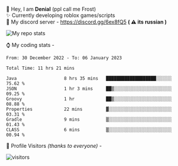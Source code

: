 🤚 Hey, I am **Denial** (ppl call me Frost)  
✨ Currently developing roblox games/scripts  
💎  My discord server - https://discord.gg/6ex8fQ5 **( ⚠ its russian )**  

<img alt="My repo stats" src="https://github-readme-stats.vercel.app/api?username=FrostX-Official&show_icons=true&theme=radical">

⌚ My coding stats -

<!--START_SECTION:waka-->

```text
From: 30 December 2022 - To: 06 January 2023

Total Time: 11 hrs 21 mins

Java                  8 hrs 35 mins   ███████████████████░░░░░░   75.62 %
JSON                  1 hr 3 mins     ██▒░░░░░░░░░░░░░░░░░░░░░░   09.25 %
Groovy                1 hr            ██▒░░░░░░░░░░░░░░░░░░░░░░   08.88 %
Properties            22 mins         ▓░░░░░░░░░░░░░░░░░░░░░░░░   03.31 %
Gradle                9 mins          ▒░░░░░░░░░░░░░░░░░░░░░░░░   01.43 %
CLASS                 6 mins          ▒░░░░░░░░░░░░░░░░░░░░░░░░   00.94 %
```

<!--END_SECTION:waka-->

🧥 Profile Visitors *(thanks to everyone)* -  
  
![visitors](https://visitor-badge.glitch.me/badge?page_id=FrostX-Official.FrostX-Official)
